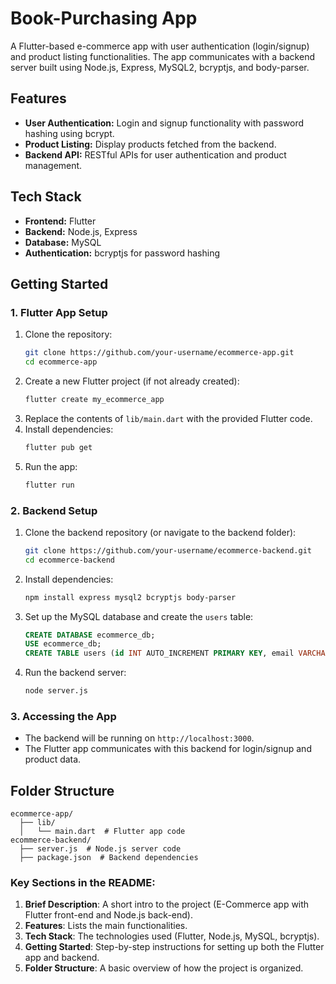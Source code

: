 # Book-Purchasing App

A Flutter-based e-commerce app with user authentication (login/signup) and product listing functionalities. The app communicates with a backend server built using Node.js, Express, MySQL2, bcryptjs, and body-parser.

## Features
- **User Authentication:** Login and signup functionality with password hashing using bcrypt.
- **Product Listing:** Display products fetched from the backend.
- **Backend API:** RESTful APIs for user authentication and product management.

## Tech Stack
- **Frontend:** Flutter
- **Backend:** Node.js, Express
- **Database:** MySQL
- **Authentication:** bcryptjs for password hashing

## Getting Started

### 1. **Flutter App Setup**
1. Clone the repository:
   ```bash
   git clone https://github.com/your-username/ecommerce-app.git
   cd ecommerce-app
   ```
2. Create a new Flutter project (if not already created):
   ```bash
   flutter create my_ecommerce_app
   ```
3. Replace the contents of `lib/main.dart` with the provided Flutter code.
4. Install dependencies:
   ```bash
   flutter pub get
   ```
5. Run the app:
   ```bash
   flutter run
   ```

### 2. **Backend Setup**
1. Clone the backend repository (or navigate to the backend folder):
   ```bash
   git clone https://github.com/your-username/ecommerce-backend.git
   cd ecommerce-backend
   ```
2. Install dependencies:
   ```bash
   npm install express mysql2 bcryptjs body-parser
   ```
3. Set up the MySQL database and create the `users` table:
   ```sql
   CREATE DATABASE ecommerce_db;
   USE ecommerce_db;
   CREATE TABLE users (id INT AUTO_INCREMENT PRIMARY KEY, email VARCHAR(255) NOT NULL UNIQUE, password VARCHAR(255) NOT NULL);
   ```
4. Run the backend server:
   ```bash
   node server.js
   ```

### 3. **Accessing the App**
- The backend will be running on `http://localhost:3000`.
- The Flutter app communicates with this backend for login/signup and product data.

## Folder Structure

```
ecommerce-app/
  ├── lib/
  │   └── main.dart  # Flutter app code
ecommerce-backend/
  ├── server.js  # Node.js server code
  ├── package.json  # Backend dependencies
```

### Key Sections in the README:
1. **Brief Description**: A short intro to the project (E-Commerce app with Flutter front-end and Node.js back-end).
2. **Features**: Lists the main functionalities.
3. **Tech Stack**: The technologies used (Flutter, Node.js, MySQL, bcryptjs).
4. **Getting Started**: Step-by-step instructions for setting up both the Flutter app and backend.
5. **Folder Structure**: A basic overview of how the project is organized.
